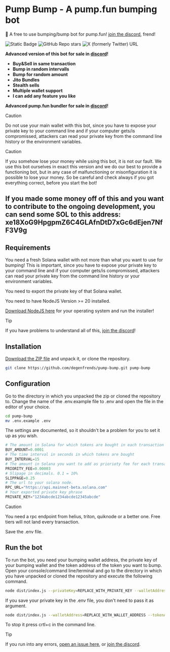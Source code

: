 # Pump Bump - A pump.fun bumping bot

💊 A free to use bumping/bump bot for pump.fun! [join the discord](https://discord.gg/HUVAbet2Dp), frend!

![Static Badge](https://img.shields.io/badge/degen-100%25-pink)
![GitHub Repo stars](https://img.shields.io/github/stars/degenfrends/solana-rugchecker)
![X (formerly Twitter) URL](https://img.shields.io/twitter/url?url=https%3A%2F%2Fx.com%2Fkryptobrah&label=Twitter%2FX)

__Advanced version of this bot for sale in [discord](https://discord.gg/HUVAbet2Dp)!__
* __Buy&Sell in same transaction__
* __Bump in random intervalls__
* __Bump for random amount__
* __Jito Bundles__
* __Stealth sells__
* __Multiple wallet support__
* __I can add any feature you like__

__Advanced pump.fun bundler for sale in [discord](https://discord.gg/HUVAbet2Dp)!__

> [!CAUTION] 
> Do not use your main wallet with this bot, since you have to expose your private key to your command line and if your computer gets/is compromissed, attackers can read your private key from the command line history or the environment variables.

> [!CAUTION] 
> If you somehow lose your money while using this bot, it is not our fault. We use this bot ourselves in exact this version and we do our best to provide a functioning bot, but in any case of malfunctioning or misonfiguration it is possible to lose your money. So be careful and check always if you got everything correct, before you start the bot!

## If you made some money off of this and you want to contribute to the ongoing development, you can send some SOL to this address: xe18XoG9HpgpmZ6C4GLAfnDtD7xGc6dEjen7NfF3V9g

## Requirements
You need a fresh Solana wallet with not more than what you want to use for bumping! This is important, since you have to expose your private key to your command line and if your computer gets/is compromissed, attackers can read your private key from the command line history or your environment variables.

You need to export the private key of that Solana wallet.

You need to have NodeJS Version >= 20 installed.

[Download NodeJS here](https://nodejs.org/) for your operating system and run the installer!

> [!TIP] 
> If you have problems to understand all of this, [join the discord](https://discord.gg/HUVAbet2Dp)!

## Installation
[Download the ZIP file](https://github.com/degenfrends/pump-bump/archive/refs/heads/main.zip) and unpack it, or clone the repository.

```bash
git clone https://github.com/degenfrends/pump-bump.git pump-bump
```
## Configuration
Go to the directory in which you unpacked the zip or cloned the repository to.
Change the name of the .env.example file to .env and open the file in the editor of your choice.
```bash
cd pump-bump
mv .env.example .env
```
The settings are documented, so it shouldn't be a problem for you to set it up as you wish.

```python
# The amount in Solana for which tokens are bought in each transaction
BUY_AMOUNT=0.0001
# The time interval in seconds in which tokens are bought
BUY_INTERVAL=15
# The amount in Solana you want to add as priorioty fee for each transaction.
PRIORITY_FEE=0.00003
# Slipage in decimals. 0.1 = 10%
SLIPPAGE=0.25
# The url to your solana node.
RPC_URL="https://api.mainnet-beta.solana.com"
# Your exported private key phrase
PRIVATE_KEY="1234abcde1234abcde12345abcde"
```

> [!CAUTION] 
> You need a rpc endpoint from helius, triton, quiknode or a better one. Free tiers will not land every transaction.

Save the .env file.

## Run the bot
To run the bot, you need your bumping wallet address, the private key of your bumping wallet and the token address of the token you want to bump.
Open your console/command line/terminal and go to the directory in which you have unpacked or cloned the repository and execute the following command.
```bash
node dist/index.js --privateKey=REPLACE_WITH_PRIVATE_KEY --walletAddress=REPLACE_WITH_WALLET_ADDRESS --tokenAddress=REPLACE_WITH_TOKEN_ADDRESS
```
If you save your private key in the .env file, you don't need to pass it as argument.
```bash
node dist/index.js --walletAddress=REPLACE_WITH_WALLET_ADDRESS --tokenAddress=REPLACE_WITH_TOKEN_ADDRESS
```

To stop it press crtl+c in the command line.

> [!TIP] 
> If you run into any errors, [open an issue here](https://github.com/degenfrends/pump-bump/issues/new), or [join the discord](https://discord.gg/HUVAbet2Dp).
